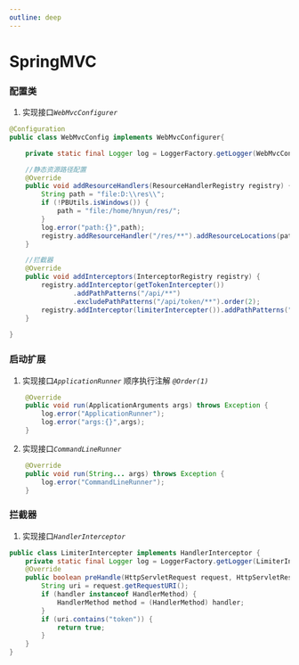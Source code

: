 ```yaml
---
outline: deep
---
```

# SpringMVC

### 配置类
1. 实现接口<code>*WebMvcConfigurer*</code>
```java
@Configuration
public class WebMvcConfig implements WebMvcConfigurer{

	private static final Logger log = LoggerFactory.getLogger(WebMvcConfig.class);

	//静态资源路径配置
	@Override
	public void addResourceHandlers(ResourceHandlerRegistry registry) {
		String path = "file:D:\\res\\";
		if (!PBUtils.isWindows()) {
			path = "file:/home/hnyun/res/";
		}
		log.error("path:{}",path);
		registry.addResourceHandler("/res/**").addResourceLocations(path);
	}

	//拦截器
	@Override
	public void addInterceptors(InterceptorRegistry registry) {
		registry.addInterceptor(getTokenIntercepter())
				.addPathPatterns("/api/**")
				.excludePathPatterns("/api/token/**").order(2);
		registry.addInterceptor(limiterIntercepter()).addPathPatterns("/**").order(1);
	}
	
}
```

### 启动扩展
1. 实现接口<code>*ApplicationRunner*</code> 顺序执行注解 <code>*@Order(1)*</code>
```java
	@Override
	public void run(ApplicationArguments args) throws Exception {
		log.error("ApplicationRunner");
		log.error("args:{}",args);
	}

```

2. 实现接口<code>*CommandLineRunner*</code>
```java
	@Override
	public void run(String... args) throws Exception {
		log.error("CommandLineRunner");
	}
```


### 拦截器
1. 实现接口<code>*HandlerInterceptor*</code>
```java
public class LimiterIntercepter implements HandlerInterceptor {
	private static final Logger log = LoggerFactory.getLogger(LimiterIntercepter.class);
	@Override
	public boolean preHandle(HttpServletRequest request, HttpServletResponse response, Object handler) throws Exception {
		String uri = request.getRequestURI();
		if (handler instanceof HandlerMethod) {
			HandlerMethod method = (HandlerMethod) handler;
		}
		if (uri.contains("token")) {
			return true;
		}
	}
}

```

### 


